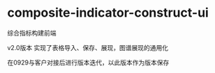 # composite-indicator-construct-ui
综合指标构建前端

v2.0版本
实现了表格导入、保存、展现，图谱展现的通用化

在0929与客户对接后进行版本迭代，以此版本作为版本保存
